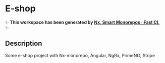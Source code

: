 # E-shop

✨ **This workspace has been generated by [Nx, Smart Monorepos · Fast CI.](https://nx.dev)** ✨

## Description

Some e-shop project with Nx-monorepo, Angular, NgRx, PrimeNG, Stripe
